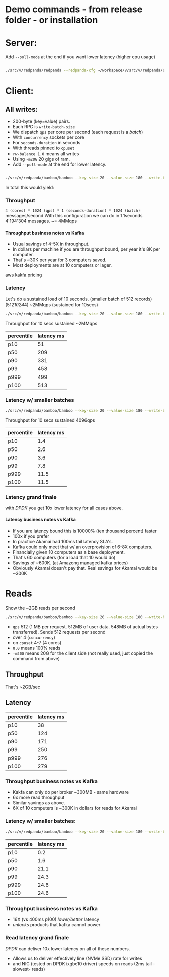 # Demo commands - from release folder - or installation

# Server:

Add `--poll-mode` at the end if you want lower latency (higher cpu usage)

```sh

./src/v/redpanda/redpanda --redpanda-cfg ~/workspace/v/src/v/redpanda/sample-cfg.yml --cpuset 0-3 -m 40G

```


# Client:

## All writes:

* 200-byte (key=value) pairs. 
* Each RPC is `write-batch-size`
* We dispatch `qps` per core per second (each request is a _batch_)
* With `concurrency` sockets per core
* For `seconds-duration` in seconds
* With threads pinned to `cpuset`
* `rw-balance 1.0` means all writes
* Using `-m20G` 20 gigs of ram.
* Add `--poll-mode` at the end for lower latency.

```sh

./src/v/redpanda/bamboo/bamboo --key-size 20 --value-size 180 --write-batch-size 1024 --qps 1024 --concurrency 4 --seconds-duration 1 --cpuset 4-7 --rw-balance 1.0 -m20G

```

In total this would yield:

### Throughput
`4 (cores) * 1024 (qps) * 1 (seconds-duration) * 1024 (batch)` messages/second
With this configuration we can do in 1.1seconds 4'194'304 messages. ~= 4MMqps

#### Throughput business notes vs Kafka

* Usual savings of 4-5X in throughput.
* In dollars per machine if you are throughput bound, per year it's 8K per computer.
* That's ~30K per year for 3 computers saved. 
* Most deployments are at 10 computers or lager.

[aws kakfa pricing](https://aws.amazon.com/msk/pricing/)

### Latency

Let's do a sustained load of 10 seconds. (smaller batch of 512 records) (512*1024*4) ~2MMqps (sustained for 10secs)

```sh
./src/v/redpanda/bamboo/bamboo --key-size 20 --value-size 180 --write-batch-size 512 --qps 1024 --concurrency 4 --seconds-duration 10 --cpuset 4-7 --rw-balance 1.0 -m20G

```

Throughput for 10 secs sustained ~2MMqps

|percentile | latency ms |
|-----------|------------|
|p10        |  51        | 
|p50        |  209       |
|p90        |  331       |
|p99        |  458       |
|p999       |  499       |
|p100       |  513       |


### Latency w/ smaller batches



```sh
./src/v/redpanda/bamboo/bamboo --key-size 20 --value-size 180 --write-batch-size 1 --qps 1024 --concurrency 4 --seconds-duration 10 --cpuset 4-7 --rw-balance 1.0 -m20G

```


Throughput for 10 secs sustained 4096qps

|percentile | latency ms |
|-----------|------------|
|p10        |  1.4       | 
|p50        |  2.6       |
|p90        |  3.6       |
|p99        |  7.8       |
|p999       |  11.5      |
|p100       |  11.5      |


### Latency grand finale

with *DPDK* you get 10x lower latency for all cases above.

#### Latency business notes vs Kafka

* If you are latency bound this is 10000% (ten thousand percent) faster
* 100x if you prefer
* In practice Akamai had 100ms tail latency SLA's.
* Kafka could only meet that w/ an overprovision of 6-8X computers. 
* Financially given 10 computers as a base deployment. 
* That's 60 computers (for a load that 10 would do) 
* Savings of ~600K. (at Amazong managed kafka prices)
* Obviously Akamai doesn't pay that. Real savings for Akamai would be ~300K


# Reads

Show the ~2GB reads per second

```sh
./src/v/redpanda/bamboo/bamboo --key-size 20 --value-size 180 --write-batch-size 1 --qps 512 --concurrency 4 --seconds-duration 1 --cpuset 4-7 --rw-balance 0.0 -m20G

```

* `qps` 512 (1 MB per request. 512MB of user data. 548MB of actual bytes transferred). Sends 512 requests per second
* over 4 (`concurrency`)
* on `cpuset` 4-7 (4 cores)
* `0.0` means 100% reads
* `-m20G` means 20G for the client side (not really used, just copied the command from above) 

## Throughput 

That's ~2GB/sec

## Latency

|percentile | latency ms |
|-----------|------------|
|p10        |  38        | 
|p50        |  124       |
|p90        |  171       |
|p99        |  250       |
|p999       |  276       |
|p100       |  279       |


### Throughput business notes vs Kafka

* Kakfa can only do per broker ~300MB - same hardware 
* 6x more read throughput
* Similar savings as above. 
* 6X of 10 computers is ~300K in dollars for reads for Akamai 


### Latency w/ smaller batches:



```sh
./src/v/redpanda/bamboo/bamboo --key-size 20 --value-size 180 --write-batch-size 1 --qps 1 --concurrency 4 --seconds-duration 10 --cpuset 4-7 --rw-balance 0.0 -m20G

```

|percentile | latency ms |
|-----------|------------|
|p10        |  0.2       | 
|p50        |  1.6       |
|p90        |  21.1      |
|p99        |  24.3      |
|p999       |  24.6      |
|p100       |  24.6      |


### Throughput business notes vs Kafka

* 16X (vs 400ms p100) *lower/better* latency
* _unlocks_ products that kafka cannot power


### Read latency grand finale

*DPDK* can deliver 10x lower latency on all of these numbers.

* Allows us to deliver effectively line (NVMe SSD) rate for writes
* and NIC (tested on DPDK ixgbe10 driver) speeds on reads (2ms tail -slowest- reads)


